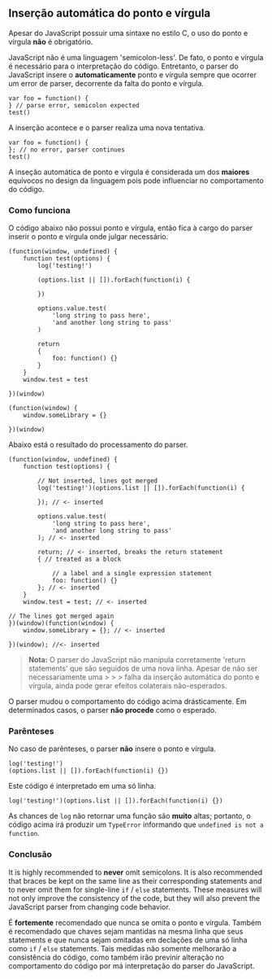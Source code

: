 ## Inserção automática do ponto e vírgula 

Apesar do JavaScript possuir uma sintaxe no estilo C, o uso do ponto e vírgula **não** é obrigatório. 

JavaScript não é uma linguagem 'semicolon-less'. De fato, o ponto e vírgula é necessário para o interpretação do código. Entretanto, o parser do JavaScript insere o **automaticamente** ponto e vírgula sempre que ocorrer um error de parser, decorrente da falta do ponto e vírgula. 

    var foo = function() {
    } // parse error, semicolon expected
    test()

A inserção acontece e o parser realiza uma nova tentativa. 

    var foo = function() {
    }; // no error, parser continues
    test()

A inseção automática de ponto e vírgula é considerada um dos **maiores** equívocos no design da linguagem pois pode influenciar no comportamento do código.

### Como funciona

O código abaixo não possui ponto e vírgula, então fica à cargo do parser inserir o ponto e vírgula onde julgar necessário.

    (function(window, undefined) {
        function test(options) {
            log('testing!')

            (options.list || []).forEach(function(i) {

            })

            options.value.test(
                'long string to pass here',
                'and another long string to pass'
            )

            return
            {
                foo: function() {}
            }
        }
        window.test = test

    })(window)

    (function(window) {
        window.someLibrary = {}

    })(window)

Abaixo está o resultado do processamento do parser.

    (function(window, undefined) {
        function test(options) {

            // Not inserted, lines got merged
            log('testing!')(options.list || []).forEach(function(i) {

            }); // <- inserted

            options.value.test(
                'long string to pass here',
                'and another long string to pass'
            ); // <- inserted

            return; // <- inserted, breaks the return statement
            { // treated as a block

                // a label and a single expression statement
                foo: function() {} 
            }; // <- inserted
        }
        window.test = test; // <- inserted

    // The lines got merged again
    })(window)(function(window) {
        window.someLibrary = {}; // <- inserted

    })(window); //<- inserted

> **Nota:** O parser do JavaScript não manipula corretamente 'return statements' que são seguidos de uma nova linha. Apesar de não ser necessariamente uma > > > falha da inserção automática do ponto e vírgula, ainda pode gerar efeitos colaterais não-esperados. 

O parser mudou o comportamento do código acima drásticamente. Em determinados casos, o parser **não procede** como o esperado. 

### Parênteses 

No caso de parênteses, o parser **não** insere o ponto  e vírgula. 

    log('testing!')
    (options.list || []).forEach(function(i) {})

Este código é interpretado em uma só linha. 

    log('testing!')(options.list || []).forEach(function(i) {})

As chances de `log` não retornar uma função são **muito** altas; portanto, o código acima irá produzir um `TypeError` informando que `undefined is not a function`.

### Conclusão

It is highly recommended to **never** omit semicolons. It is also recommended
that braces be kept on the same line as their corresponding statements and to
never omit them for single-line `if` / `else` statements. These measures will
not only improve the consistency of the code, but they will also prevent the
JavaScript parser from changing code behavior.

É **fortemente** recomendado que nunca se omita o ponto e vírgula. Também é recomendado que chaves sejam mantidas na mesma linha que seus statements e que nunca sejam omitadas em declações de uma só linha como `if` / `else` statements. Tais medidas não somente melhorarão a consistência do código, como também irão previnir alteração no comportamento do código por má interpretação do parser do JavaScript.

